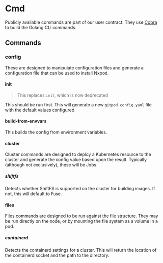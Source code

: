 # Cmd

Publicly available commands are part of our user contract. They use [Cobra](https://cobra.dev/) to build the Golang CLI commands.

## Commands

### config

These are designed to manipulate configuration files and generate a configuration file that can be used to install Nxpod.

#### init

> This replaces `init`, which is now deprecated

This should be run first. This will generate a new `gitpod.config.yaml` file with the default values configured.

#### build-from-envvars

This builds the config from environment variables.

#### cluster

Cluster commands are designed to deploy a Kubernetes resource to the cluster and generate the config value based upon the result. Typically (although not exclusively), these will be Jobs.

##### shiftfs

Detects whether ShiftFS is supported on the cluster for building images. If not, this will default to Fuse.

#### files

Files commands are designed to be run against the file structure. They may be run directly on the node, or by mounting the file system as a volume in a pod.

##### containerd

Detects the containerd settings for a cluster. This will return the location of the containerd socket and the path to the directory.
